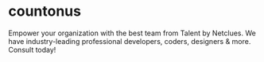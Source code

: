 # countonus
Empower your organization with the best team from Talent by Netclues. We have industry-leading professional developers, coders, designers &amp; more. Consult today!
